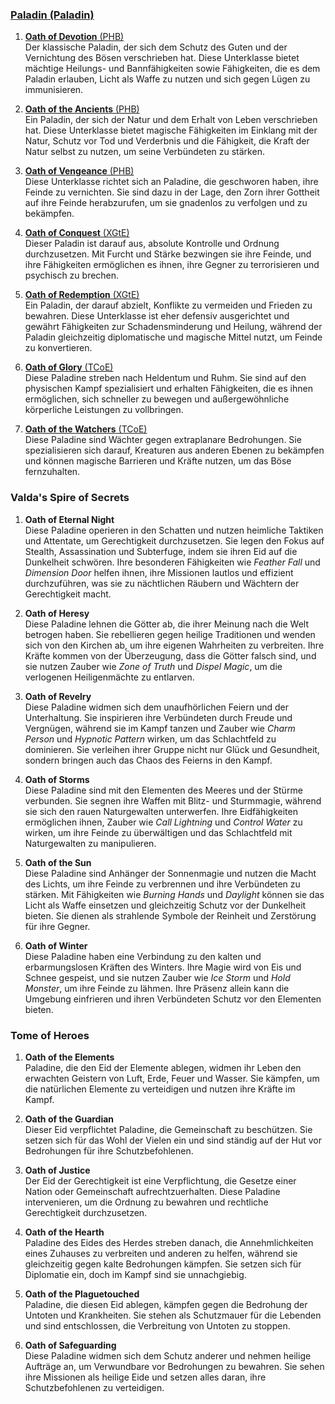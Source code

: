 
### [**Paladin (Paladin)**](http://dnd5e.wikidot.com/paladin)  

1. [**Oath of Devotion** (PHB)](http://dnd5e.wikidot.com/paladin:devotion)  
   Der klassische Paladin, der sich dem Schutz des Guten und der Vernichtung des Bösen verschrieben hat. Diese Unterklasse bietet mächtige Heilungs- und Bannfähigkeiten sowie Fähigkeiten, die es dem Paladin erlauben, Licht als Waffe zu nutzen und sich gegen Lügen zu immunisieren.
      
2. [**Oath of the Ancients** (PHB)](http://dnd5e.wikidot.com/paladin:ancients)    
   Ein Paladin, der sich der Natur und dem Erhalt von Leben verschrieben hat. Diese Unterklasse bietet magische Fähigkeiten im Einklang mit der Natur, Schutz vor Tod und Verderbnis und die Fähigkeit, die Kraft der Natur selbst zu nutzen, um seine Verbündeten zu stärken.
      
3. [**Oath of Vengeance** (PHB)](http://dnd5e.wikidot.com/paladin:vengeance)  
   Diese Unterklasse richtet sich an Paladine, die geschworen haben, ihre Feinde zu vernichten. Sie sind dazu in der Lage, den Zorn ihrer Gottheit auf ihre Feinde herabzurufen, um sie gnadenlos zu verfolgen und zu bekämpfen.
      
4. [**Oath of Conquest** (XGtE)](http://dnd5e.wikidot.com/paladin:conquest)  
   Dieser Paladin ist darauf aus, absolute Kontrolle und Ordnung durchzusetzen. Mit Furcht und Stärke bezwingen sie ihre Feinde, und ihre Fähigkeiten ermöglichen es ihnen, ihre Gegner zu terrorisieren und psychisch zu brechen.
      
5. [**Oath of Redemption** (XGtE)](http://dnd5e.wikidot.com/paladin:redemption)  
   Ein Paladin, der darauf abzielt, Konflikte zu vermeiden und Frieden zu bewahren. Diese Unterklasse ist eher defensiv ausgerichtet und gewährt Fähigkeiten zur Schadensminderung und Heilung, während der Paladin gleichzeitig diplomatische und magische Mittel nutzt, um Feinde zu konvertieren.
      
6. [**Oath of Glory** (TCoE)](http://dnd5e.wikidot.com/paladin:glory)  
   Diese Paladine streben nach Heldentum und Ruhm. Sie sind auf den physischen Kampf spezialisiert und erhalten Fähigkeiten, die es ihnen ermöglichen, sich schneller zu bewegen und außergewöhnliche körperliche Leistungen zu vollbringen.
      
7. [**Oath of the Watchers** (TCoE)](http://dnd5e.wikidot.com/paladin:watchers)  
   Diese Paladine sind Wächter gegen extraplanare Bedrohungen. Sie spezialisieren sich darauf, Kreaturen aus anderen Ebenen zu bekämpfen und können magische Barrieren und Kräfte nutzen, um das Böse fernzuhalten.
      


### **Valda's Spire of Secrets**

1. **Oath of Eternal Night**  
    Diese Paladine operieren in den Schatten und nutzen heimliche Taktiken und Attentate, um Gerechtigkeit durchzusetzen. Sie legen den Fokus auf Stealth, Assassination und Subterfuge, indem sie ihren Eid auf die Dunkelheit schwören. Ihre besonderen Fähigkeiten wie _Feather Fall_ und _Dimension Door_ helfen ihnen, ihre Missionen lautlos und effizient durchzuführen, was sie zu nächtlichen Räubern und Wächtern der Gerechtigkeit macht.
      
2. **Oath of Heresy**  
    Diese Paladine lehnen die Götter ab, die ihrer Meinung nach die Welt betrogen haben. Sie rebellieren gegen heilige Traditionen und wenden sich von den Kirchen ab, um ihre eigenen Wahrheiten zu verbreiten. Ihre Kräfte kommen von der Überzeugung, dass die Götter falsch sind, und sie nutzen Zauber wie _Zone of Truth_ und _Dispel Magic_, um die verlogenen Heiligenmächte zu entlarven.
      
3. **Oath of Revelry**  
    Diese Paladine widmen sich dem unaufhörlichen Feiern und der Unterhaltung. Sie inspirieren ihre Verbündeten durch Freude und Vergnügen, während sie im Kampf tanzen und Zauber wie _Charm Person_ und _Hypnotic Pattern_ wirken, um das Schlachtfeld zu dominieren. Sie verleihen ihrer Gruppe nicht nur Glück und Gesundheit, sondern bringen auch das Chaos des Feierns in den Kampf.
      
4. **Oath of Storms**  
    Diese Paladine sind mit den Elementen des Meeres und der Stürme verbunden. Sie segnen ihre Waffen mit Blitz- und Sturmmagie, während sie sich den rauen Naturgewalten unterwerfen. Ihre Eidfähigkeiten ermöglichen ihnen, Zauber wie _Call Lightning_ und _Control Water_ zu wirken, um ihre Feinde zu überwältigen und das Schlachtfeld mit Naturgewalten zu manipulieren.
      
5. **Oath of the Sun**  
    Diese Paladine sind Anhänger der Sonnenmagie und nutzen die Macht des Lichts, um ihre Feinde zu verbrennen und ihre Verbündeten zu stärken. Mit Fähigkeiten wie _Burning Hands_ und _Daylight_ können sie das Licht als Waffe einsetzen und gleichzeitig Schutz vor der Dunkelheit bieten. Sie dienen als strahlende Symbole der Reinheit und Zerstörung für ihre Gegner.
      
6. **Oath of Winter**  
    Diese Paladine haben eine Verbindung zu den kalten und erbarmungslosen Kräften des Winters. Ihre Magie wird von Eis und Schnee gespeist, und sie nutzen Zauber wie _Ice Storm_ und _Hold Monster_, um ihre Feinde zu lähmen. Ihre Präsenz allein kann die Umgebung einfrieren und ihren Verbündeten Schutz vor den Elementen bieten.



### **Tome of Heroes**

1. **Oath of the Elements**  
    Paladine, die den Eid der Elemente ablegen, widmen ihr Leben den erwachten Geistern von Luft, Erde, Feuer und Wasser. Sie kämpfen, um die natürlichen Elemente zu verteidigen und nutzen ihre Kräfte im Kampf.
      
    
2. **Oath of the Guardian**  
    Dieser Eid verpflichtet Paladine, die Gemeinschaft zu beschützen. Sie setzen sich für das Wohl der Vielen ein und sind ständig auf der Hut vor Bedrohungen für ihre Schutzbefohlenen.
      
    
3. **Oath of Justice**  
    Der Eid der Gerechtigkeit ist eine Verpflichtung, die Gesetze einer Nation oder Gemeinschaft aufrechtzuerhalten. Diese Paladine intervenieren, um die Ordnung zu bewahren und rechtliche Gerechtigkeit durchzusetzen.
      
    
4. **Oath of the Hearth**  
    Paladine des Eides des Herdes streben danach, die Annehmlichkeiten eines Zuhauses zu verbreiten und anderen zu helfen, während sie gleichzeitig gegen kalte Bedrohungen kämpfen. Sie setzen sich für Diplomatie ein, doch im Kampf sind sie unnachgiebig.
      
    
5. **Oath of the Plaguetouched**  
    Paladine, die diesen Eid ablegen, kämpfen gegen die Bedrohung der Untoten und Krankheiten. Sie stehen als Schutzmauer für die Lebenden und sind entschlossen, die Verbreitung von Untoten zu stoppen.
      
    
6. **Oath of Safeguarding**  
    Diese Paladine widmen sich dem Schutz anderer und nehmen heilige Aufträge an, um Verwundbare vor Bedrohungen zu bewahren. Sie sehen ihre Missionen als heilige Eide und setzen alles daran, ihre Schutzbefohlenen zu verteidigen.
      